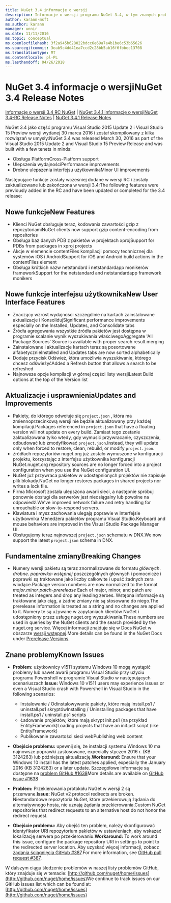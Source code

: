 ```yaml
---
title: NuGet 3.4 informacje o wersji
description: Informacje o wersji programu NuGet 3.4, w tym znanych problemów, poprawki, dodatkowe funkcje i dcr.
author: karann-msft
ms.author: karann
manager: unnir
ms.date: 11/11/2016
ms.topic: conceptual
ms.openlocfilehash: 3f2a945b628022bdcc6e69a7a4b1be6c53b65626
ms.sourcegitcommit: 3eab9c4dd41ea7ccd2c28bb5ab16f6fbbec13708
ms.translationtype: MT
ms.contentlocale: pl-PL
ms.lasthandoff: 04/26/2018
---
```

# <a name="nuget-34-release-notes"></a><span data-ttu-id="bf185-103">NuGet 3.4 informacje o wersji</span><span class="sxs-lookup"><span data-stu-id="bf185-103">NuGet 3.4 Release Notes</span></span>

<span data-ttu-id="bf185-104">[Informacje o wersji 3.4 RC NuGet](../release-notes/nuget-3.4-RC.md) | [NuGet 3.4.1 informacje o wersji](../release-notes/nuget-3.4.1.md)</span><span class="sxs-lookup"><span data-stu-id="bf185-104">[NuGet 3.4-RC Release Notes](../release-notes/nuget-3.4-RC.md) | [NuGet 3.4.1 Release Notes](../release-notes/nuget-3.4.1.md)</span></span>

<span data-ttu-id="bf185-105">NuGet 3.4 jako część programu Visual Studio 2015 Update 2 i Visual Studio 15 Preview wersji wydanej 30 marca 2016 i został skompilowany z kilka rozwiązań w umysły:</span><span class="sxs-lookup"><span data-stu-id="bf185-105">NuGet 3.4 was released March 30, 2016 as part of the Visual Studio 2015 Update 2 and Visual Studio 15 Preview Release and was built with a few tenets in minds:</span></span>

* <span data-ttu-id="bf185-106">Obsługa Platform</span><span class="sxs-lookup"><span data-stu-id="bf185-106">Cross-Platform support</span></span>
* <span data-ttu-id="bf185-107">Ulepszenia wydajności</span><span class="sxs-lookup"><span data-stu-id="bf185-107">Performance improvements</span></span>
* <span data-ttu-id="bf185-108">Drobne ulepszenia interfejsu użytkownika</span><span class="sxs-lookup"><span data-stu-id="bf185-108">Minor UI improvements</span></span>

<span data-ttu-id="bf185-109">Następujące funkcje zostały wcześniej dodane w wersji RC i zostały zaktualizowane lub zakończona w wersji 3.4:</span><span class="sxs-lookup"><span data-stu-id="bf185-109">The following features were previously added in the RC and have been updated or completed for the 3.4 release:</span></span>

## <a name="new-features"></a><span data-ttu-id="bf185-110">Nowe funkcje</span><span class="sxs-lookup"><span data-stu-id="bf185-110">New Features</span></span>

* <span data-ttu-id="bf185-111">Klienci NuGet obsługuje teraz, kodowania zawartości gzip z repozytoriami</span><span class="sxs-lookup"><span data-stu-id="bf185-111">NuGet clients now support gzip content-encoding from repositories</span></span>
* <span data-ttu-id="bf185-112">Obsługa baz danych PDB z pakietów w projektach xproj</span><span class="sxs-lookup"><span data-stu-id="bf185-112">Support for PDBs from packages in xproj projects</span></span>
* <span data-ttu-id="bf185-113">Akcje w elemencie contentFiles kompilacji pomocy technicznej dla systemów iOS i Android</span><span class="sxs-lookup"><span data-stu-id="bf185-113">Support for iOS and Android build actions in the contentFiles element</span></span>
* <span data-ttu-id="bf185-114">Obsługa krótkich nazw netstandard i netstandardapp monikerów framework</span><span class="sxs-lookup"><span data-stu-id="bf185-114">Support for the netstandard and netstandardapp framework monikers</span></span>

## <a name="new-user-interface-features"></a><span data-ttu-id="bf185-115">Nowe funkcje interfejsu użytkownika</span><span class="sxs-lookup"><span data-stu-id="bf185-115">New User Interface Features</span></span>

* <span data-ttu-id="bf185-116">Znaczący wzrost wydajności szczególnie na kartach zainstalowane aktualizacje i Konsoliduj</span><span class="sxs-lookup"><span data-stu-id="bf185-116">Significant performance improvements especially on the Installed, Updates, and Consolidate tabs</span></span>
* <span data-ttu-id="bf185-117">Źródła agregowania wszystkie źródła pakietów jest dostępna w programie scalanie wynik wyszukiwania właściwego</span><span class="sxs-lookup"><span data-stu-id="bf185-117">Aggregate 'All Package Sources' Source is available with proper search result merging</span></span>
* <span data-ttu-id="bf185-118">Zainstalowane i aktualizacje kartach teraz są posortowane alfabetycznie</span><span class="sxs-lookup"><span data-stu-id="bf185-118">Installed and Updates tabs are now sorted alphabetically</span></span>
* <span data-ttu-id="bf185-119">Dodaje przycisk Odśwież, która umożliwia wyszukiwanie, którego chcesz odświeżyć</span><span class="sxs-lookup"><span data-stu-id="bf185-119">Added a Refresh button that allows a search to be refreshed</span></span>
* <span data-ttu-id="bf185-120">Najnowsze opcje kompilacji w górnej części listy wersji</span><span class="sxs-lookup"><span data-stu-id="bf185-120">Latest Build options at the top of the Version list</span></span>

## <a name="updates-and-improvements"></a><span data-ttu-id="bf185-121">Aktualizacje i usprawnienia</span><span class="sxs-lookup"><span data-stu-id="bf185-121">Updates and Improvements</span></span>

* <span data-ttu-id="bf185-122">Pakiety, do którego odwołuje się `project.json` , która ma zmiennoprzecinkową wersji nie będzie aktualizowany przy każdej kompilacji.</span><span class="sxs-lookup"><span data-stu-id="bf185-122">Packages referenced in `project.json` that have a floating version will not update on every build.</span></span> <span data-ttu-id="bf185-123">Zamiast tego zostanie zaktualizowana tylko wtedy, gdy wymusić przywracanie, czyszczenia, odbudować lub zmodyfikować `project.json`.</span><span class="sxs-lookup"><span data-stu-id="bf185-123">Instead, they will update only when forced to restore, clean, rebuild, or modify `project.json`.</span></span>
* <span data-ttu-id="bf185-124">źródłach repozytoriów nuget.org już zostało wymuszone w konfiguracji projektu, korzystając z interfejsu użytkownika konfiguracji NuGet.</span><span class="sxs-lookup"><span data-stu-id="bf185-124">nuget.org repository sources are no longer forced into a project configuration when you use the NuGet configuration UI.</span></span>
* <span data-ttu-id="bf185-125">NuGet już przywraca pakietów w udostępnionych projektów nie zapisuje plik blokady.</span><span class="sxs-lookup"><span data-stu-id="bf185-125">NuGet no longer restores packages in shared projects nor writes a lock file.</span></span>
* <span data-ttu-id="bf185-126">Firma Microsoft została ulepszona awarii sieci, a następnie spróbuj ponownie obsługi dla serwerów jest nieosiągalny lub powolne na odpowiedź.</span><span class="sxs-lookup"><span data-stu-id="bf185-126">We've improved network failure and retry handling for unreachable or slow-to-respond servers.</span></span>
* <span data-ttu-id="bf185-127">Klawiatura i mysz zachowania ulegają poprawie w Interfejsie użytkownika Menedżera pakietów programu Visual Studio.</span><span class="sxs-lookup"><span data-stu-id="bf185-127">Keyboard and mouse behaviors are improved in the Visual Studio Package Manager UI.</span></span>
* <span data-ttu-id="bf185-128">Obsługujemy teraz najnowszej `project.json` schematu w DNX.</span><span class="sxs-lookup"><span data-stu-id="bf185-128">We now support the latest `project.json` schema in DNX.</span></span>

## <a name="breaking-changes"></a><span data-ttu-id="bf185-129">Fundamentalne zmiany</span><span class="sxs-lookup"><span data-stu-id="bf185-129">Breaking Changes</span></span>

* <span data-ttu-id="bf185-130">Numery wersji pakietu są teraz znormalizowane do formatu *głównych*. *drobne*. *poprawka*-*wstępnej* poszczególnych głównych i pomocnicze i poprawki są traktowane jako liczby całkowite i upuść żadnych zera wiodące.</span><span class="sxs-lookup"><span data-stu-id="bf185-130">Package version numbers are now normalized to the format *major*.*minor*.*patch*-*prerelease*   Each of major, minor, and patch are treated as integers and drop any leading zeroes.</span></span>  <span data-ttu-id="bf185-131">Wstępna informacje są traktowane jako ciąg, a żadne zmiany nie są stosowane do niego.</span><span class="sxs-lookup"><span data-stu-id="bf185-131">The prerelease information is treated as a string and no changes are applied to it.</span></span> <span data-ttu-id="bf185-132">Numery te są używane w zapytaniach klientów NuGet i udostępniony przez usługę nuget.org wyszukiwania.</span><span class="sxs-lookup"><span data-stu-id="bf185-132">These numbers are used in queries by the NuGet clients and the search provided by the nuget.org service.</span></span>  <span data-ttu-id="bf185-133">Więcej informacji znajduje się w Docs NuGet w obszarze [wersji wstępnej](../create-packages/prerelease-packages.md).</span><span class="sxs-lookup"><span data-stu-id="bf185-133">More details can be found in the NuGet Docs under [Prerelease Versions](../create-packages/prerelease-packages.md).</span></span>

## <a name="known-issues"></a><span data-ttu-id="bf185-134">Znane problemy</span><span class="sxs-lookup"><span data-stu-id="bf185-134">Known Issues</span></span>

* <span data-ttu-id="bf185-135">**Problem:** użytkownicy v1511 systemu Windows 10 mogą wystąpić problemy lub nawet awarii programu Visual Studio przy użyciu programu Powershell w programie Visual Studio w następujących scenariuszach:</span><span class="sxs-lookup"><span data-stu-id="bf185-135">**Issue:** Windows 10 v1511 users may experience issues or even a Visual Studio crash with Powershell in Visual Studio in the following scenarios:</span></span>
    * <span data-ttu-id="bf185-136">Instalowanie / Odinstalowywanie pakiety, które mają install.ps1 / uninstall.ps1 skryptów</span><span class="sxs-lookup"><span data-stu-id="bf185-136">Installing / Uninstalling packages that have install.ps1 / uninstall.ps1 scripts</span></span>
    * <span data-ttu-id="bf185-137">Ładowanie projektów, które mają skrypt init.ps1 (na przykład EntityFramework)</span><span class="sxs-lookup"><span data-stu-id="bf185-137">Loading projects that have an init.ps1 script (like EntityFramework)</span></span>
    * <span data-ttu-id="bf185-138">Publikowanie zawartości sieci web</span><span class="sxs-lookup"><span data-stu-id="bf185-138">Publishing web content</span></span>

* <span data-ttu-id="bf185-139">**Obejście problemu:** upewnij się, że instalacji systemu Windows 10 ma najnowsze poprawki zastosowane, expecially styczeń 2016 r. (KB 3124263) lub późniejszą aktualizację.</span><span class="sxs-lookup"><span data-stu-id="bf185-139">**Workaround:** Ensure that your Windows 10 install has the latest patches applied, expecially the January 2016 (KB 3124263) or a later update.</span></span>  <span data-ttu-id="bf185-140">Szczegółowe informacje są dostępne na [problem GitHub #1638](http://github.com/nuget/home/issues/1638)</span><span class="sxs-lookup"><span data-stu-id="bf185-140">More details are available on [GitHub issue #1638](http://github.com/nuget/home/issues/1638)</span></span>

* <span data-ttu-id="bf185-141">**Problem:** Przekierowania protokołu NuGet w wersji 2 są przerwane.</span><span class="sxs-lookup"><span data-stu-id="bf185-141">**Issue:** NuGet v2 protocol redirects are broken.</span></span>
<span data-ttu-id="bf185-142">Niestandardowe repozytoria NuGet, które przekierowują żądania do alternatywnego hosta, nie uznają żądania przekierowania.</span><span class="sxs-lookup"><span data-stu-id="bf185-142">Custom NuGet repositories that redirect requests to an alternative host do not honor the redirect request.</span></span>
* <span data-ttu-id="bf185-143">**Obejście problemu:** Aby obejść ten problem, należy skonfigurować identyfikator URI repozytorium pakietów w ustawieniach, aby wskazać lokalizację serwera po przekierowaniu.</span><span class="sxs-lookup"><span data-stu-id="bf185-143">**Workaround:**  To work around this issue, configure the package repository URI in settings to point to the redirected server location.</span></span>
<span data-ttu-id="bf185-144">Aby uzyskać więcej informacji, zobacz [żądania ściągnięcia GitHub #387](https://github.com/NuGet/NuGet.Client/pull/387).</span><span class="sxs-lookup"><span data-stu-id="bf185-144">For more information, see [GitHub pull request #387](https://github.com/NuGet/NuGet.Client/pull/387).</span></span>

<span data-ttu-id="bf185-145">W dalszym ciągu śledzenie problemów w naszej listy problemów GitHub, który znajduje się w temacie: [http://github.com/nuget/home/issues](http://github.com/nuget/home/issues)</span><span class="sxs-lookup"><span data-stu-id="bf185-145">We continue to track issues on our GitHub issues list which can be found at: [http://github.com/nuget/home/issues](http://github.com/nuget/home/issues)</span></span>